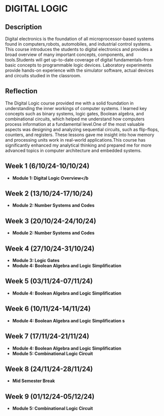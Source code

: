 <h1>DIGITAL LOGIC</h1>

<h2>Description</h2>
Digital electronics is the foundation of all microprocessor-based systems found in computers,robots, automobiles, and industrial control systems. This course introduces the students to digital electronics and provides a broad overview of many important concepts, components, and tools.Students will get up-to-date coverage of digital fundamentals-from basic concepts to
programmable logic devices. Laboratory experiments provide hands-on experience with the simulator software, actual devices and circuits studied in the classroom.
<br />

<h2>Reflection</h2>
The Digital Logic course provided me with a solid foundation in understanding the inner workings of computer systems. I learned key concepts such as binary systems, logic gates, Boolean algebra, and combinational circuits, which helped me understand how computers process information at a fundamental level.One of the most valuable aspects was designing and analyzing sequential circuits, such as flip-flops, counters, and registers. These lessons gave me insight into how memory and processing units work in real-world applications.This course has significantly enhanced my analytical thinking and prepared me for more advanced topics in computer architecture and embedded systems.
<br />


<h2>Week 1 (6/10/24-10/10/24)</h2>

- <b>Module 1: Digital Logic Overview</b
  

<h2>Week 2 (13/10/24-17/10/24)</h2>

- <b>Module 2: Number Systems and Codes</b>

<h2>Week 3 (20/10/24-24/10/24)</h2>

- <b>Module 2: Number Systems and Codes</b>

<h2>Week 4 (27/10/24-31/10/24)</h2>

- <b>Module 3: Logic Gates</b>
- <b>Module 4: Boolean Algebra and Logic Simplification </b>

<h2>Week 5 (03/11/24-07/11/24)</h2>

- <b>Module 4: Boolean Algebra and Logic Simplification</b>

<h2>Week 6 (10/11/24-14/11/24)</h2>

- <b>Module 4: Boolean Algebra and Logic Simplification s</b>


<h2>Week 7 (17/11/24-21/11/24)</h2>

- <b>Module 4: Boolean Algebra and Logic Simplification</b>
- <b>Module 5: Combinational Logic Circuit</b>


<h2>Week 8 (24/11/24-28/11/24)</h2>

- <b>Mid Semester Break</b> 

<h2>Week 9 (01/12/24-05/12/24)</h2>

- <b>Module 5: Combinational Logic Circuit </b>


